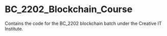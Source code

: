 # BC_2202_Blockchain_Course
Contains the code for the BC_2202 blockchain batch under the Creative IT Institute. 
